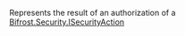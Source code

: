 Represents the result of an authorization of a [Bifrost.Security.ISecurityAction](Bifrost.Security.ISecurityAction)